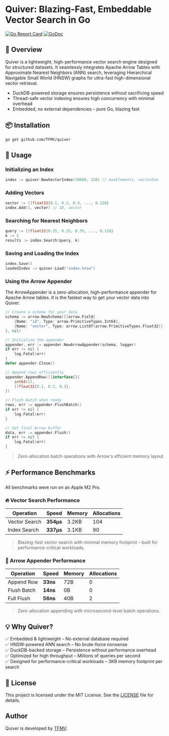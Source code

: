 # Quiver: Blazing-Fast, Embeddable Vector Search in Go

[![Go Report Card](https://goreportcard.com/badge/github.com/TFMV/quiver)](https://goreportcard.com/report/github.com/TFMV/quiver)
[![GoDoc](https://pkg.go.dev/badge/github.com/TFMV/quiver)](https://pkg.go.dev/github.com/TFMV/quiver)

## 🚀 Overview

Quiver is a lightweight, high-performance vector search engine designed for structured datasets.
It seamlessly integrates Apache Arrow Tables with Approximate Nearest Neighbors (ANN) search, leveraging Hierarchical Navigable Small World (HNSW) graphs for ultra-fast high-dimensional vector retrieval.

- DuckDB-powered storage ensures persistence without sacrificing speed
- Thread-safe vector indexing ensures high concurrency with minimal overhead
- Embedded, no external dependencies – pure Go, blazing fast

## 📦 Installation

```bash
go get github.com/TFMV/quiver
```

## 🔧 Usage

### Initializing an Index

```go
index := quiver.NewVectorIndex(10000, 128) // maxElements, vectorDim
```

### Adding Vectors

```go
vector := []float32{0.1, 0.2, 0.3, ..., 0.128}
index.Add(1, vector) // ID, vector
```

### Searching for Nearest Neighbors

```go
query := []float32{0.15, 0.25, 0.35, ..., 0.128}
k := 5
results := index.Search(query, k)
```

### Saving and Loading the Index

```go
index.Save()
loadedIndex := quiver.Load("index.hnsw")
```

### Using the Arrow Appender

The ArrowAppender is a zero-allocation, high-performance appender for Apache Arrow tables. It is the fastest way to get your vector data into Quiver.

```go
// Create a schema for your data
schema := arrow.NewSchema([]arrow.Field{
    {Name: "id", Type: arrow.PrimitiveTypes.Int64},
    {Name: "vector", Type: arrow.ListOf(arrow.PrimitiveTypes.Float32)},
}, nil)

// Initialize the appender
appender, err := appender.NewArrowAppender(schema, logger)
if err != nil {
    log.Fatal(err)
}
defer appender.Close()

// Append rows efficiently
appender.AppendRow([]interface{}{
    int64(1),
    []float32{0.1, 0.2, 0.3},
})

// Flush batch when ready
rows, err := appender.FlushBatch()
if err != nil {
    log.Fatal(err)
}

// Get final Arrow buffer
data, err := appender.Flush()
if err != nil {
    log.Fatal(err)
}
```

> Zero-allocation batch operations with Arrow's efficient memory layout

## ⚡ Performance Benchmarks

All benchmarks were run on an Apple M2 Pro.

### 🔥 Vector Search Performance

| Operation | Speed | Memory | Allocations |
|-----------|-------|---------|-------------|
| Vector Search | **354μs** | 3.2KB | 104 |
| Index Search | **337μs** | 3.1KB | 90 |

> Blazing-fast vector search with minimal memory footprint – built for performance-critical workloads.

### 📝 Arrow Appender Performance

| Operation | Speed | Memory | Allocations |
|-----------|-------|---------|-------------|
| Append Row | **33ns** | 72B | 0 |
| Flush Batch | **14ns** | 0B | 0 |
| Full Flush | **56ns** | 40B | 2 |

> Zero-allocation appending with microsecond-level batch operations.

## 💡 Why Quiver?

✅ Embedded & lightweight – No external database required  
✅ HNSW-powered ANN search – No brute-force nonsense  
✅ DuckDB-backed storage – Persistence without performance overhead  
✅ Optimized for high throughput – Millions of queries per second  
✅ Designed for performance-critical workloads – 3KB memory footprint per search

## 📜 License

This project is licensed under the MIT License. See the [LICENSE](LICENSE) file for details.

## Author

Quiver is developed by [TFMV](https://github.com/TFMV).
